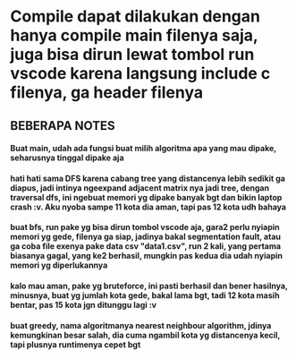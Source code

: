 # Compile dapat dilakukan dengan hanya compile main filenya saja, juga bisa dirun lewat tombol run vscode karena langsung include c filenya, ga header filenya

## BEBERAPA NOTES
#### Buat main, udah ada fungsi buat milih algoritma apa yang mau dipake, seharusnya tinggal dipake aja

#### hati hati sama DFS karena cabang tree yang distancenya lebih sedikit ga diapus, jadi intinya ngeexpand adjacent matrix nya jadi tree, dengan traversal dfs, ini ngebuat memori yg dipake banyak bgt dan bikin laptop crash :v. Aku nyoba sampe 11 kota dia aman, tapi pas 12 kota udh bahaya

#### buat bfs, run pake yg bisa dirun tombol vscode aja, gara2 perlu nyiapin memori yg gede, filenya ga siap, jadinya bakal segmentation fault, atau ga coba file exenya pake data csv "data1.csv", run 2 kali, yang pertama biasanya gagal, yang ke2 berhasil, mungkin pas kedua dia udah nyiapin memori yg diperlukannya

#### kalo mau aman, pake yg bruteforce, ini pasti berhasil dan bener hasilnya, minusnya, buat yg jumlah kota gede, bakal lama bgt, tadi 12 kota masih bentar, pas 15 kota jgn ditunggu lagi :v

#### buat greedy, nama algoritmanya nearest neighbour algorithm, jdinya kemungkinan besar salah, dia cuma ngambil kota yg distancenya kecil, tapi plusnya runtimenya cepet bgt